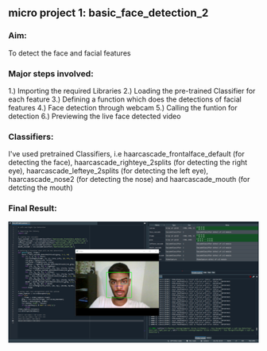 ## micro project 1: basic_face_detection_2

### Aim: 
To detect the face and facial features 

### Major steps involved:
1.) Importing the required Libraries
2.) Loading the pre-trained Classifier for each feature 
3.) Defining a function which does the detections of facial features
4.) Face detection through webcam
5.) Calling the funtion for detection
6.) Previewing the live face detected video

### Classifiers:
I've used pretrained Classifiers, i.e haarcascade_frontalface_default (for detecting the face), haarcascade_righteye_2splits (for detecting the right eye), haarcascade_lefteye_2splits (for detecting the left eye), haarcascade_nose2 (for detecting the nose) and haarcascade_mouth (for detcting the mouth)

### Final Result:
<img src="result.png">




